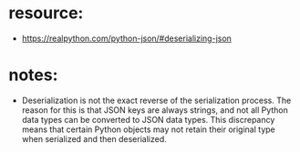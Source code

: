 # resource:

* https://realpython.com/python-json/#deserializing-json

# notes:

* Deserialization is not the exact reverse of the serialization process. The reason for this is that JSON keys are always strings, and not all Python data types can be converted to JSON data types. This discrepancy means that certain Python objects may not retain their original type when serialized and then deserialized.